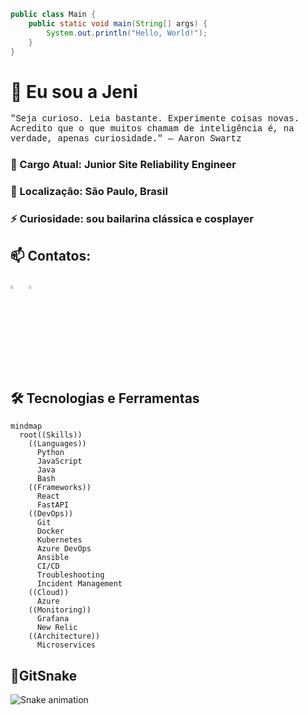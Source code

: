 ```java
public class Main {
    public static void main(String[] args) {
        System.out.println("Hello, World!");
    }
}

```

# 🖖 Eu sou a Jeni

<p style="font-family: 'Courier New', Courier, monospace;">"Seja curioso. Leia bastante. Experimente coisas novas. Acredito que o que muitos chamam de inteligência é, na verdade, apenas curiosidade." — Aaron Swartz</p>

### 💼 Cargo Atual: Junior Site Reliability Engineer

### 📍 Localização: São Paulo, Brasil

### ⚡ Curiosidade: sou bailarina clássica e cosplayer

## 📫 Contatos:

[<img src="https://img.icons8.com/color/48/000000/linkedin.png" width="3.5%"/>](https://www.linkedin.com/in/jenifer-dantas/) &nbsp;
[<img src="https://img.icons8.com/color/48/000000/gmail.png" width="3.5%"/>](mailto:jnfrdnts@gmail.com)

## 🛠️ Tecnologias e Ferramentas

```mermaid
mindmap
  root((Skills))
    ((Languages))
      Python
      JavaScript
      Java
      Bash
    ((Frameworks))
      React
      FastAPI
    ((DevOps))
      Git
      Docker
      Kubernetes
      Azure DevOps
      Ansible
      CI/CD
      Troubleshooting
      Incident Management
    ((Cloud))
      Azure
    ((Monitoring))
      Grafana
      New Relic
    ((Architecture))
      Microservices

```

## 🐍GitSnake<br>
  
![Snake animation](https://github.com/danielbped/danielbped/blob/output/github-contribution-grid-snake.svg)
